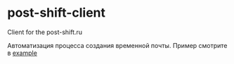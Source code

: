 # post-shift-client
Client for the post-shift.ru
 
Автоматизация процесса создания временной почты. Пример смотрите в [example](https://github.com/LazarenkoA/post-shift-client/tree/master/example)

